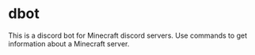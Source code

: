 # dbot

This is a discord bot for Minecraft discord servers. Use commands to get information about a Minecraft server.
